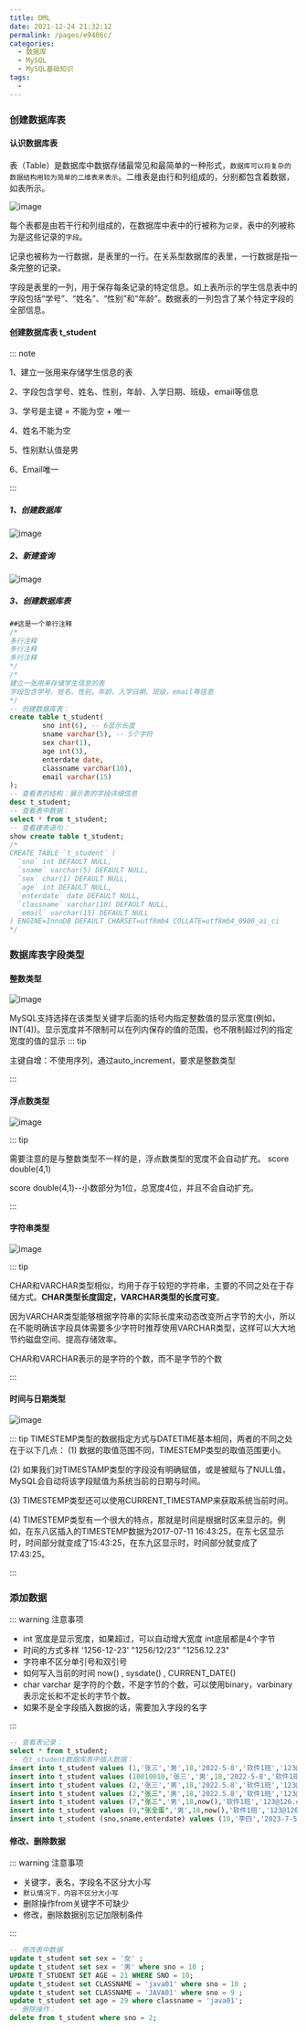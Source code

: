```yaml
---
title: DML
date: 2021-12-24 21:32:12
permalink: /pages/e9406c/
categories:
  - 数据库
  - MySQL
  - MySQL基础知识
tags:
  - 
---
```




### 创建数据库表

#### 认识数据库表

表（Table）是数据库中数据存储最常见和最简单的一种形式，`数据库可以将复杂的数据结构用较为简单的二维表来表示`。二维表是由行和列组成的，分别都包含着数据，如表所示。

![image](https://cdn.jsdelivr.net/gh/Weibw162/image-hosting@dev/20211224/image.1jeb0p23vhuo.png)

每个表都是由若干行和列组成的，在数据库中表中的行被称为`记录`，表中的列被称为是这些记录的`字段`。

记录也被称为一行数据，是表里的一行。在关系型数据库的表里，一行数据是指一条完整的记录。

字段是表里的一列，用于保存每条记录的特定信息。如上表所示的学生信息表中的字段包括“学号”、“姓名”、“性别”和“年龄”。数据表的一列包含了某个特定字段的全部信息。 

#### 创建数据库表 t_student

::: note

1、建立一张用来存储学生信息的表

2、字段包含学号、姓名、性别，年龄、入学日期、班级，email等信息

3、学号是主键 = 不能为空 +  唯一

4、姓名不能为空

5、性别默认值是男

6、Email唯一

:::

##### 1、创建数据库

![image](https://cdn.jsdelivr.net/gh/Weibw162/image-hosting@dev/20211224/image.pui1a8y5pow.png)

##### 2、新建查询

![image](https://cdn.jsdelivr.net/gh/Weibw162/image-hosting@dev/20211224/image.5yoy4tevgcw0.png)

##### 3、创建数据库表

```sql
##这是一个单行注释
/*
多行注释
多行注释
多行注释
*/
/*
建立一张用来存储学生信息的表
字段包含学号、姓名、性别，年龄、入学日期、班级，email等信息
*/
-- 创建数据库表：
create table t_student(
        sno int(6), -- 6显示长度 
        sname varchar(5), -- 5个字符
        sex char(1),
        age int(3),
        enterdate date,
        classname varchar(10),
        email varchar(15)
);
-- 查看表的结构：展示表的字段详细信息
desc t_student;
-- 查看表中数据：
select * from t_student;
-- 查看建表语句：
show create table t_student;
/*
CREATE TABLE `t_student` (
  `sno` int DEFAULT NULL,
  `sname` varchar(5) DEFAULT NULL,
  `sex` char(1) DEFAULT NULL,
  `age` int DEFAULT NULL,
  `enterdate` date DEFAULT NULL,
  `classname` varchar(10) DEFAULT NULL,
  `email` varchar(15) DEFAULT NULL
) ENGINE=InnoDB DEFAULT CHARSET=utf8mb4 COLLATE=utf8mb4_0900_ai_ci
*/
```

### 数据库表字段类型

#### 整数类型

![image](https://cdn.jsdelivr.net/gh/Weibw162/image-hosting@dev/20211224/image.6nhbscmybbk0.png)

MySQL支持选择在该类型关键字后面的括号内指定整数值的显示宽度(例如，INT(4))。显示宽度并不限制可以在列内保存的值的范围，也不限制超过列的指定宽度的值的显示
::: tip

主键自增：不使用序列，通过auto_increment，要求是整数类型

:::

#### 浮点数类型

![image](https://cdn.jsdelivr.net/gh/Weibw162/image-hosting@dev/20211224/image.ioiwseqcoi0.png)

::: tip

需要注意的是与整数类型不一样的是，浮点数类型的宽度不会自动扩充。 score double(4,1)

score double(4,1)--小数部分为1位，总宽度4位，并且不会自动扩充。

:::

#### 字符串类型

![image](https://cdn.jsdelivr.net/gh/Weibw162/image-hosting@dev/20211224/image.3npcpxpbyxw0.png)

::: tip

CHAR和VARCHAR类型相似，均用于存于较短的字符串，主要的不同之处在于存储方式。**CHAR类型长度固定，VARCHAR类型的长度可变**。

因为VARCHAR类型能够根据字符串的实际长度来动态改变所占字节的大小，所以在不能明确该字段具体需要多少字符时推荐使用VARCHAR类型，这样可以大大地节约磁盘空间、提高存储效率。

CHAR和VARCHAR表示的是字符的个数，而不是字节的个数

:::

#### 时间与日期类型

![image](https://cdn.jsdelivr.net/gh/Weibw162/image-hosting@dev/20211224/image.4q3zgf5r1x40.png)

::: tip TIMESTEMP类型的数据指定方式与DATETIME基本相同，两者的不同之处在于以下几点：
(1) 数据的取值范围不同，TIMESTEMP类型的取值范围更小。

(2) 如果我们对TIMESTAMP类型的字段没有明确赋值，或是被赋与了NULL值，MySQL会自动将该字段赋值为系统当前的日期与时间。

(3) TIMESTEMP类型还可以使用CURRENT_TIMESTAMP来获取系统当前时间。

(4) TIMESTEMP类型有一个很大的特点，那就是时间是根据时区来显示的。例如，在东八区插入的TIMESTEMP数据为2017-07-11 16:43:25，在东七区显示时，时间部分就变成了15:43:25，在东九区显示时，时间部分就变成了17:43:25。 

:::

### 添加数据

::: warning 注意事项

+ int  宽度是显示宽度，如果超过，可以自动增大宽度 int底层都是4个字节
+ 时间的方式多样  '1256-12-23'  "1256/12/23"  "1256.12.23"
+ 字符串不区分单引号和双引号
+ 如何写入当前的时间  now() , sysdate() , CURRENT_DATE()
+ char varchar 是字符的个数，不是字节的个数，可以使用binary，varbinary表示定长和不定长的字节个数。
+ 如果不是全字段插入数据的话，需要加入字段的名字

:::

```sql
-- 查看表记录：
select * from t_student;
-- 在t_student数据库表中插入数据：
insert into t_student values (1,'张三','男',18,'2022-5-8','软件1班','123@126.com');
insert into t_student values (10010010,'张三','男',18,'2022-5-8','软件1班','123@126.com');
insert into t_student values (2,'张三','男',18,'2022.5.8','软件1班','123@126.com');
insert into t_student values (2,"张三",'男',18,'2022.5.8','软件1班','123@126.com');
insert into t_student values (7,"张三",'男',18,now(),'软件1班','123@126.com');
insert into t_student values (9,"张全蛋",'男',18,now(),'软件1班','123@126.com');
insert into t_student (sno,sname,enterdate) values (10,'李四','2023-7-5');
```

#### 修改、删除数据

::: warning 注意事项

+ 关键字，表名，字段名不区分大小写
+ `默认情况下，内容不区分大小写`
+ 删除操作from关键字不可缺少
+ 修改，删除数据别忘记加限制条件

:::

```sql
-- 修改表中数据
update t_student set sex = '女' ;
update t_student set sex = '男' where sno = 10 ;
UPDATE T_STUDENT SET AGE = 21 WHERE SNO = 10;
update t_student set CLASSNAME = 'java01' where sno = 10 ;
update t_student set CLASSNAME = 'JAVA01' where sno = 9 ;
update t_student set age = 29 where classname = 'java01';
-- 删除操作：
delete from t_student where sno = 2;
```

